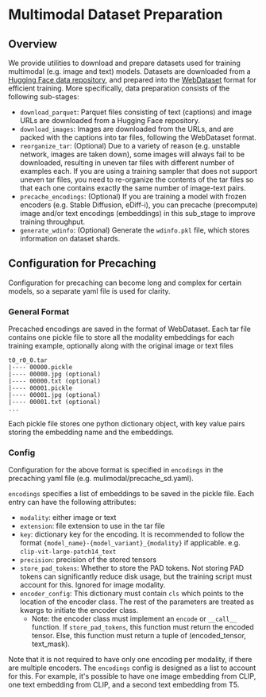 # Multimodal Dataset Preparation

## Overview

We provide utilities to download and prepare datasets used for training multimodal (e.g. image and text) models. Datasets are downloaded from a [Hugging Face data repository](https://huggingface.co/datasets), and prepared into the [WebDataset](https://github.com/webdataset/webdataset) format for efficient training. More specifically, data preparation consists of the following sub-stages:

- `download_parquet`: Parquet files consisting of text (captions) and image URLs are downloaded from a Hugging Face repository.
- `download_images`: Images are downloaded from the URLs, and are packed with the captions into tar files, following the WebDataset format.
- `reorganize_tar`: (Optional) Due to a variety of reason (e.g. unstable network, images are taken down), some images will always fail to be downloaded, resulting in uneven tar files with different number of examples each. If you are using a training sampler that does not support uneven tar files, you need to re-organize the contents of the tar files so that each one contains exactly the same number of image-text pairs. 
- `precache_encodings`: (Optional) If you are training a model with frozen encoders (e.g. Stable Diffusion, eDiff-i), you can precache (precompute) image and/or text encodings (embeddings) in this sub_stage to improve training throughput. 
- `generate_wdinfo`: (Optional) Generate the `wdinfo.pkl` file, which stores information on dataset shards.

## Configuration for Precaching
Configuration for precaching can become long and complex for certain models, so a separate yaml file is used for clarity.

### General Format
Precached encodings are saved in the format of WebDataset. Each tar file contains one pickle file to store all the modality embeddings for each training example, optionally along with the original image or text files

```text
t0_r0_0.tar
|---- 00000.pickle
|---- 00000.jpg (optional)
|---- 00000.txt (optional)
|---- 00001.pickle
|---- 00001.jpg (optional)
|---- 00001.txt (optional)
...
```

Each pickle file stores one python dictionary object, with key value pairs storing the embedding name and the embeddings.

### Config
Configuration for the above format is specified in `encodings` in the precaching yaml file (e.g. mulimodal/precache_sd.yaml).

`encodings` specifies a list of embeddings to be saved in the pickle file. Each entry can have the following attributes:
- `modality`: either image or text
- `extension`: file extension to use in the tar file
- `key`: dictionary key for the encoding. It is recommended to follow the format `{model_name}-{model_variant}_{modality}` if applicable. e.g. `clip-vit-large-patch14_text`
- `precision`: precision of the stored tensors
- `store_pad_tokens`: Whether to store the PAD tokens. Not storing PAD tokens can significantly reduce disk usage, but the training script must account for this. Ignored for image modality.
- `encoder_config`: This dictionary must contain `cls` which points to the location of the encoder class. The rest of the parameters are treated as kwargs to initiate the encoder class.
  - Note: the encoder class must implement an `encode` or `__call__` function. If `store_pad_tokens`, this function must return the encoded tensor. Else, this function must return a tuple of (encoded_tensor, text_mask).

Note that it is not required to have only one encoding per modality, if there are multiple encoders. The `encodings` config is designed as a list to account for this. For example, it's possible to have one image embedding from CLIP, one text embedding from CLIP, and a second text embedding from T5. 